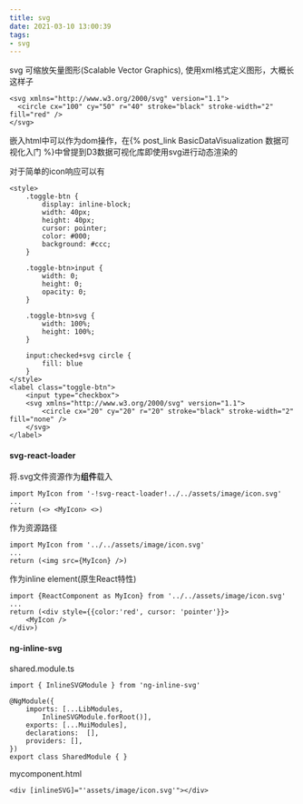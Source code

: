 ```yaml
---
title: svg
date: 2021-03-10 13:00:39
tags:
- svg
---
```

svg 可缩放矢量图形(Scalable Vector Graphics), 使用xml格式定义图形，大概长这样子
```
<svg xmlns="http://www.w3.org/2000/svg" version="1.1">
  <circle cx="100" cy="50" r="40" stroke="black" stroke-width="2" fill="red" />
</svg>
```
嵌入html中可以作为dom操作，在{% post_link BasicDataVisualization 数据可视化入门 %}中曾提到D3数据可视化库即使用svg进行动态渲染的

对于简单的icon响应可以有
```
<style>
    .toggle-btn {
        display: inline-block;
        width: 40px;
        height: 40px;
        cursor: pointer;
        color: #000;
        background: #ccc;
    }

    .toggle-btn>input {
        width: 0;
        height: 0;
        opacity: 0;
    }

    .toggle-btn>svg {
        width: 100%;
        height: 100%;
    }

    input:checked+svg circle {
        fill: blue
    }
</style>
<label class="toggle-btn">
    <input type="checkbox">
    <svg xmlns="http://www.w3.org/2000/svg" version="1.1">
        <circle cx="20" cy="20" r="20" stroke="black" stroke-width="2" fill="none" />
    </svg>
</label>
```
#### svg-react-loader
将.svg文件资源作为**组件**载入
```
import MyIcon from '-!svg-react-loader!../../assets/image/icon.svg'
...
return (<> <MyIcon> <>)
```
作为资源路径
```
import MyIcon from '../../assets/image/icon.svg'
...
return (<img src={MyIcon} />)
```
作为inline element(原生React特性)
```
import {ReactComponent as MyIcon} from '../../assets/image/icon.svg'
...
return (<div style={{color:'red', cursor: 'pointer'}}>
    <MyIcon />
</div>)
```
#### ng-inline-svg
shared.module.ts
```
import { InlineSVGModule } from 'ng-inline-svg'

@NgModule({
    imports: [...LibModules,
        InlineSVGModule.forRoot()],
    exports: [...MuiModules],
    declarations:  [],
    providers: [],
})
export class SharedModule { }
```
mycomponent.html
```
<div [inlineSVG]="'assets/image/icon.svg'"></div>
```
